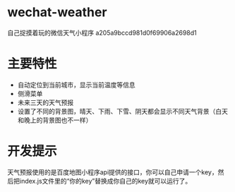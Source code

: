 # wechat-weather
自己捉摸着玩的微信天气小程序
a205a9bccd981d0f69906a2698d1
# 主要特性
* 自动定位到当前城市，显示当前温度等信息
* 侧滑菜单
* 未来三天的天气预报
* 设置了不同的背景图，晴天、下雨、下雪、阴天都会显示不同天气背景（白天和晚上的背景图也不一样）

# 开发提示

天气预报使用的是百度地图小程序api提供的接口，你可以自己申请一个key，然后把index.js文件里的“你的key”替换成你自己的key就可以运行了。<br/>
